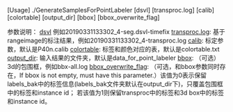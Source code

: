 [Usage] ./GenerateSamplesForPointLabeler [dsvl] [transproc.log] [calib] [colortable] [output_dir] [bbox] [bbox_overwrite_flag]

参数说明：
[dsvl](required)   例如20190331133302_4-seg.dsvl-timefix
[transproc.log](required): 基于rangeimage的标注结果，例如20190331133302_4-transproc.log
[calib](default): 标定参数，默认是P40n.calib
[colortable](default): 标签和颜色对应的表，默认是colortable.txt
[output_dir](default): 输入结果的文件夹，默认是data_for_point_labeler
[bbox](optional): （可选）3d的包围框，例如bbx-all.log
[bbox_overwrite_flag](optional): （可选，和bbox参数同时存在，If bbox is not empty, must have this parameter.）该值为0表示保留labels_bak中的标签信息(labels_bak文件夹默认在output_dir下)，只覆盖包围框中的标签和instance id； 若该值为1则保留transproc中的标签和3d box中的标签和instance id。
